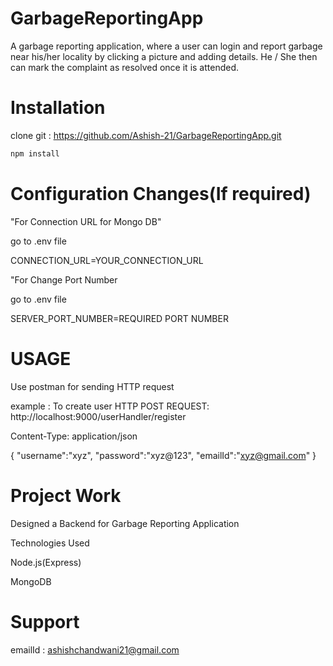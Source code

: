 # GarbageReportingApp

A garbage reporting application, where a user can login and report garbage near his/her locality by clicking a picture and adding details. He / She then can mark the complaint as resolved once it is attended.

# Installation

clone git : https://github.com/Ashish-21/GarbageReportingApp.git

```bash
npm install
```

# Configuration Changes(If required)

"For Connection URL for Mongo DB"

go to .env file

CONNECTION_URL=YOUR_CONNECTION_URL

"For Change Port Number

go to .env file

SERVER_PORT_NUMBER=REQUIRED PORT NUMBER

# USAGE

Use postman for sending HTTP request

example : To create user
HTTP POST REQUEST: http://localhost:9000/userHandler/register

Content-Type: application/json

{
"username":"xyz",
"password":"xyz@123",
"emailId":"xyz@gmail.com"
}

# Project Work

Designed a Backend for Garbage Reporting Application

Technologies Used

Node.js(Express)

MongoDB

# Support

emailId : ashishchandwani21@gmail.com
